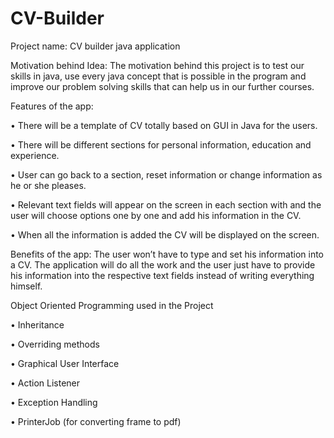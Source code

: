 # CV-Builder
Project name: CV builder java application

Motivation behind Idea: 
The motivation behind this project is to test our skills in java, use every java concept that is possible in the program and improve our problem solving skills that can help us in our further courses. 

Features of the app:

•	There will be a template of CV totally based on GUI in Java for the users.

•	There will be different sections for personal information, education and experience.

•	User can go back to a section, reset information or change information as he or she pleases.

•	Relevant text fields will appear on the screen in each section with and the user will choose options one by one and add his information in the CV.

•	When all the information is added the CV will be displayed on the screen.

Benefits of the app:
The user won’t have to type and set his information into a CV. The application will do all the work and the user just have to provide his information into the respective text fields instead of writing everything himself.

Object Oriented Programming used in the Project

•	Inheritance

•	Overriding methods

•	Graphical User Interface

•	Action Listener

•	Exception Handling

•	PrinterJob (for converting frame to pdf)
